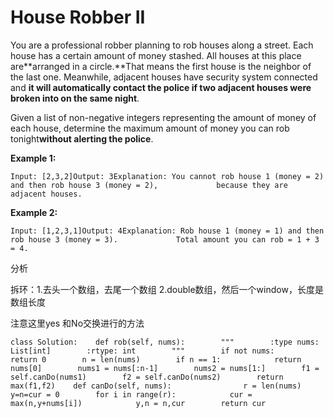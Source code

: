# House Robber II

You are a professional robber planning to rob houses along a street. Each house has a certain amount of money stashed. All houses at this place are**arranged in a circle.**That means the first house is the neighbor of the last one. Meanwhile, adjacent houses have security system connected and **it will automatically contact the police if two adjacent houses were broken into on the same night**.

Given a list of non-negative integers representing the amount of money of each house, determine the maximum amount of money you can rob tonight**without alerting the police**.

**Example 1:**

```text
Input: [2,3,2]Output: 3Explanation: You cannot rob house 1 (money = 2) and then rob house 3 (money = 2),             because they are adjacent houses.
```

**Example 2:**

```text
Input: [1,2,3,1]Output: 4Explanation: Rob house 1 (money = 1) and then rob house 3 (money = 3).             Total amount you can rob = 1 + 3 = 4.
```

分析

拆环：1.去头一个数组，去尾一个数组 2.double数组，然后一个window，长度是数组长度

注意这里yes 和No交换进行的方法

```text
class Solution:    def rob(self, nums):        """        :type nums: List[int]        :rtype: int        """        if not nums:            return 0        n = len(nums)        if n == 1:            return nums[0]        nums1 = nums[:n-1]        nums2 = nums[1:]        f1 = self.canDo(nums1)        f2 = self.canDo(nums2)        return max(f1,f2)    def canDo(self, nums):                r = len(nums)        y=n=cur = 0        for i in range(r):            cur = max(n,y+nums[i])            y,n = n,cur        return cur
```

